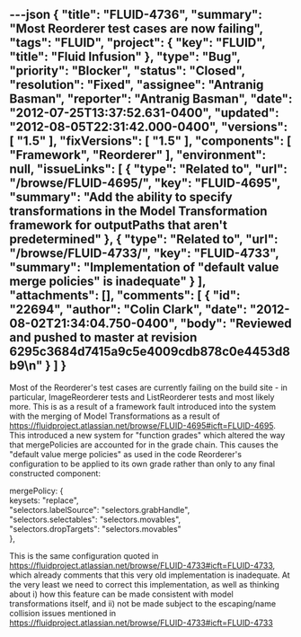 ---json
{
  "title": "FLUID-4736",
  "summary": "Most Reorderer test cases are now failing",
  "tags": "FLUID",
  "project": {
    "key": "FLUID",
    "title": "Fluid Infusion"
  },
  "type": "Bug",
  "priority": "Blocker",
  "status": "Closed",
  "resolution": "Fixed",
  "assignee": "Antranig Basman",
  "reporter": "Antranig Basman",
  "date": "2012-07-25T13:37:52.631-0400",
  "updated": "2012-08-05T22:31:42.000-0400",
  "versions": [
    "1.5"
  ],
  "fixVersions": [
    "1.5"
  ],
  "components": [
    "Framework",
    "Reorderer"
  ],
  "environment": null,
  "issueLinks": [
    {
      "type": "Related to",
      "url": "/browse/FLUID-4695/",
      "key": "FLUID-4695",
      "summary": "Add the ability to specify transformations in the Model Transformation framework for outputPaths that aren't predetermined"
    },
    {
      "type": "Related to",
      "url": "/browse/FLUID-4733/",
      "key": "FLUID-4733",
      "summary": "Implementation of \"default value merge policies\" is inadequate"
    }
  ],
  "attachments": [],
  "comments": [
    {
      "id": "22694",
      "author": "Colin Clark",
      "date": "2012-08-02T21:34:04.750-0400",
      "body": "Reviewed and pushed to master at revision 6295c3684d7415a9c5e4009cdb878c0e4453d8b9\n"
    }
  ]
}
---
Most of the Reorderer's test cases are currently failing on the build site - in particular, ImageReorderer tests and ListReorderer tests and most likely more. This is as a result of a framework fault introduced into the system with the merging of Model Transformations as a result of <https://fluidproject.atlassian.net/browse/FLUID-4695#icft=FLUID-4695>. This introduced a new system for "function grades" which altered the way that mergePolicies are accounted for in the grade chain. This causes the "default value merge policies" as used in the code Reorderer's configuration to be applied to its own grade rather than only to any final constructed component:

mergePolicy: { \
keysets: "replace", \
"selectors.labelSource": "selectors.grabHandle", \
"selectors.selectables": "selectors.movables", \
"selectors.dropTargets": "selectors.movables" \
},&#x20;

This is the same configuration quoted in <https://fluidproject.atlassian.net/browse/FLUID-4733#icft=FLUID-4733>, which already comments that this very old implementation is inadequate. At the very least we need to correct this implementation, as well as thinking about i) how this feature can be made consistent with model transformations itself, and ii) not be made subject to the escaping/name collision issues mentioned in <https://fluidproject.atlassian.net/browse/FLUID-4733#icft=FLUID-4733>

        